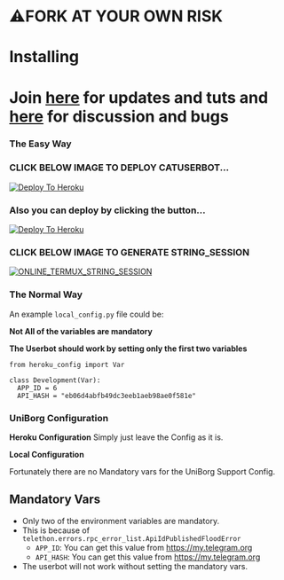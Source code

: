 
# ⚠️FORK AT YOUR OWN RISK
# Installing
# Join [here](https://t.me/catuserbot17) for updates and tuts and [here](https://t.me/catuserbot_support) for discussion and bugs
### The Easy Way
### CLICK BELOW IMAGE TO DEPLOY CATUSERBOT...
[![Deploy To Heroku](https://telegra.ph/file/4117e39218991cdd7379f.jpg)](https://heroku.com/deploy)

### Also you can deploy by clicking the button...
[![Deploy To Heroku](https://www.herokucdn.com/deploy/button.svg)](https://heroku.com/deploy)


### CLICK BELOW IMAGE TO GENERATE STRING_SESSION
[![ONLINE_TERMUX_STRING_SESSION](https://telegra.ph/file/012e02bec79baa81490ee.jpg)](https://generatestringsession.sarathsurvivor.repl.run)


### The Normal Way

An example `local_config.py` file could be:

**Not All of the variables are mandatory**

__The Userbot should work by setting only the first two variables__

```python3
from heroku_config import Var

class Development(Var):
  APP_ID = 6
  API_HASH = "eb06d4abfb49dc3eeb1aeb98ae0f581e"
```

### UniBorg Configuration



**Heroku Configuration**
Simply just leave the Config as it is.

**Local Configuration**

Fortunately there are no Mandatory vars for the UniBorg Support Config.

## Mandatory Vars

- Only two of the environment variables are mandatory.
- This is because of `telethon.errors.rpc_error_list.ApiIdPublishedFloodError`
    - `APP_ID`:   You can get this value from https://my.telegram.org
    - `API_HASH`:   You can get this value from https://my.telegram.org
- The userbot will not work without setting the mandatory vars.
